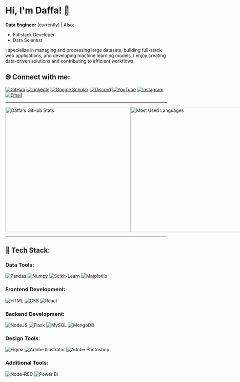 # Hi, I'm Daffa! 👋  

**Data Engineer** (currently) | Also:
- Fullstack Developer  
- Data Scientist  

I specialize in managing and processing large datasets, building full-stack web applications, and developing machine learning models. I enjoy creating data-driven solutions and contributing to efficient workflows.

## 🌐 **Connect with me**:
[![GitHub](https://img.shields.io/badge/GitHub-333333?style=for-the-badge&logo=github)](https://github.com/dgashandy)
[![LinkedIn](https://img.shields.io/badge/LinkedIn-0077B5?style=for-the-badge&logo=linkedin)](https://www.linkedin.com/in/mohammad-daffa-gashandy/)
[![Google Scholar](https://img.shields.io/badge/Google%20Scholar-4285F4?style=for-the-badge&logo=google-scholar)](https://scholar.google.com/citations?id=your-google-scholar-id)
[![Discord](https://img.shields.io/badge/Discord-7289DA?style=for-the-badge&logo=discord)](https://discord.com/users/@piggyassault)
[![YouTube](https://img.shields.io/badge/YouTube-FF0000?style=for-the-badge&logo=youtube)](https://www.youtube.com/channel/UCrM1KZqDtkieb-jU1ynUTug)
[![Instagram](https://img.shields.io/badge/Instagram-E4405F?style=for-the-badge&logo=instagram)](https://www.instagram.com/dgashandy/)
[![Email](https://img.shields.io/badge/Email-D14836?style=for-the-badge&logo=gmail)](mailto:dgashandy@gmail.com)

---

<div style="display: flex;">
  <img src="https://github-readme-stats.vercel.app/api?username=dgashandy&show_icons=true&theme=radical" alt="Daffa's GitHub Stats" style="width: 390px; min-height: 200px;">
  <img src="https://github-readme-stats.vercel.app/api/top-langs/?username=dgashandy&layout=compact&theme=radical" alt="Most Used Languages" style="width: 390px; min-height: 200px;">
</div>

---

## 🌟 **Tech Stack**:

### Data Tools:
![Pandas](https://img.shields.io/badge/-Pandas-150458?style=flat&logo=pandas)
![Numpy](https://img.shields.io/badge/-Numpy-013243?style=flat&logo=numpy)
![Scikit-Learn](https://img.shields.io/badge/-ScikitLearn-F7931E?style=flat&logo=scikit-learn)
![Matplotlib](https://img.shields.io/badge/-Matplotlib-334FAA?style=flat&logo=matplotlib)

### Frontend Development:
![HTML](https://img.shields.io/badge/-HTML-E34F26?style=flat&logo=html5)
![CSS](https://img.shields.io/badge/-CSS-1572B6?style=flat&logo=css3)
![React](https://img.shields.io/badge/-React-61DAFB?style=flat&logo=react)

### Backend Development:
![NodeJS](https://img.shields.io/badge/-NodeJS-339933?style=flat&logo=node.js)
![Flask](https://img.shields.io/badge/-Flask-000000?style=flat&logo=flask)
![MySQL](https://img.shields.io/badge/-MySQL-4479A1?style=flat&logo=mysql)
![MongoDB](https://img.shields.io/badge/-MongoDB-47A248?style=flat&logo=mongodb)

### Design Tools:
![Figma](https://img.shields.io/badge/-Figma-F24E1E?style=flat&logo=figma)
![Adobe Illustrator](https://img.shields.io/badge/-Adobe%20Illustrator-FF9A00?style=flat&logo=adobe-illustrator)
![Adobe Photoshop](https://img.shields.io/badge/-Adobe%20Photoshop-31A8FF?style=flat&logo=adobe-photoshop)

### Additional Tools:
![Node-RED](https://img.shields.io/badge/-Node--RED-8F0000?style=flat&logo=nodered)
![Power BI](https://img.shields.io/badge/-Power%20BI-F2C811?style=flat&logo=powerbi)
